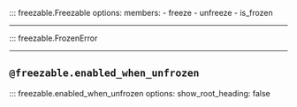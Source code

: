 
::: freezable.Freezable
    options:
      members:
        - freeze
        - unfreeze
        - is_frozen

----

::: freezable.FrozenError

----

<h2 id="freezable.enabled_when_unfrozen" class="doc doc-heading">
  <code>@freezable.enabled_when_unfrozen</code>
</h2>

::: freezable.enabled_when_unfrozen
    options:
      show_root_heading: false
